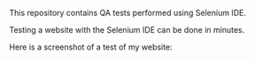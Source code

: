 This repository contains QA tests performed using Selenium IDE.

Testing a website with the Selenium IDE can be done in minutes.

Here is a screenshot of a test of my website:

